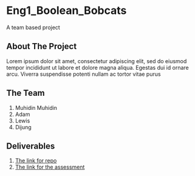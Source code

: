 # Eng1_Boolean_Bobcats
A team based project

## About The Project
Lorem ipsum dolor sit amet, consectetur adipiscing elit, sed do eiusmod tempor incididunt ut labore et dolore magna aliqua. Egestas dui id ornare arcu. Viverra suspendisse potenti nullam ac tortor vitae purus

## The Team
1. Muhidin Muhidin
2. Adam
3. Lewis
4. Dijung

## Deliverables
1. [The link for repo](https://github.com/muhidinmo/Eng1_Boolean_Bobcats)
2. [The link for the assessment](https://github.com/muhidinmo/Eng1_Boolean_Bobcats/blob/master/deliverables/eng1-team-assessment.pdf)
